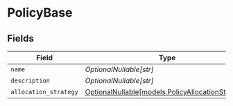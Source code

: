 # PolicyBase


## Fields

| Field                                                                                      | Type                                                                                       | Required                                                                                   | Description                                                                                |
| ------------------------------------------------------------------------------------------ | ------------------------------------------------------------------------------------------ | ------------------------------------------------------------------------------------------ | ------------------------------------------------------------------------------------------ |
| `name`                                                                                     | *OptionalNullable[str]*                                                                    | :heavy_minus_sign:                                                                         | N/A                                                                                        |
| `description`                                                                              | *OptionalNullable[str]*                                                                    | :heavy_minus_sign:                                                                         | N/A                                                                                        |
| `allocation_strategy`                                                                      | [OptionalNullable[models.PolicyAllocationStrategy]](../models/policyallocationstrategy.md) | :heavy_minus_sign:                                                                         | N/A                                                                                        |